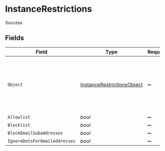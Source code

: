 # InstanceRestrictions

Success


## Fields

| Field                                                                                 | Type                                                                                  | Required                                                                              | Description                                                                           | Example                                                                               |
| ------------------------------------------------------------------------------------- | ------------------------------------------------------------------------------------- | ------------------------------------------------------------------------------------- | ------------------------------------------------------------------------------------- | ------------------------------------------------------------------------------------- |
| `Object`                                                                              | [InstanceRestrictionsObject](../../Models/Components/InstanceRestrictionsObject.md)   | :heavy_minus_sign:                                                                    | String representing the object's type. Objects of the same type share the same value. | instance_restrictions                                                                 |
| `Allowlist`                                                                           | *bool*                                                                                | :heavy_minus_sign:                                                                    | N/A                                                                                   | false                                                                                 |
| `Blocklist`                                                                           | *bool*                                                                                | :heavy_minus_sign:                                                                    | N/A                                                                                   | true                                                                                  |
| `BlockEmailSubaddresses`                                                              | *bool*                                                                                | :heavy_minus_sign:                                                                    | N/A                                                                                   | true                                                                                  |
| `IgnoreDotsForGmailAddresses`                                                         | *bool*                                                                                | :heavy_minus_sign:                                                                    | N/A                                                                                   | false                                                                                 |
